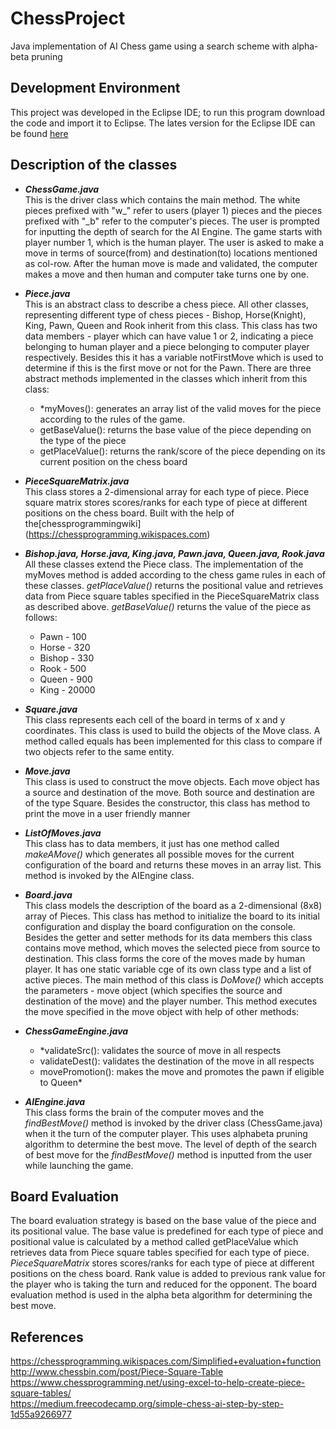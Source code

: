 # ChessProject
Java implementation of AI Chess game using a search scheme with alpha-beta pruning

## **Development Environment**

This project was developed in the Eclipse IDE; to run this program download the code and import it to Eclipse. The lates version for the Eclipse IDE can be found [here](http://www.eclipse.org/downloads/eclipse-packages/)

## **Description of the classes**

- **_ChessGame.java_** <br />
This is the driver class which contains the main method. The white pieces prefixed with "w_" refer to users (player 1) pieces and the pieces prefixed with "_b" refer to the computer's pieces. The user is prompted for inputting the depth of search for the AI Engine. The game starts with player number 1, which is the human player. The user is asked to make a move in terms of source(from) and destination(to) locations mentioned as col-row. After the human move is made and validated, the computer makes a move and then human and computer take turns one by one.

- **_Piece.java_** <br />
This is an abstract class to describe a chess piece. All other classes, representing different type of chess pieces - Bishop, Horse(Knight), King, Pawn, Queen and Rook inherit from this class. This class has two data members - player which can have value 1 or 2, indicating a piece belonging to human player and a piece belonging to computer player respectively. Besides this it has a variable notFirstMove which is used to determine if this is the first move or not for the Pawn. There are three abstract methods implemented in the classes which inherit from this class:
   - *myMoves(): generates an array list of the valid moves for the piece according to the rules of the game.
   - getBaseValue(): returns the base value of the piece depending on the type of the piece
   - getPlaceValue(): returns the rank/score of the piece depending on its current position on the chess board



- **_PieceSquareMatrix.java_** <br />
This class stores a 2-dimensional array for each type of piece. Piece square matrix stores scores/ranks for each type of piece at different positions on the chess board. Built with the help of the[chessprogrammingwiki] (https://chessprogramming.wikispaces.com)

- **_Bishop.java, Horse.java, King.java, Pawn.java, Queen.java, Rook.java_** <br />
All these classes extend the Piece class. The implementation of the myMoves method is added according to the chess game rules in each of these classes. *getPlaceValue()* returns the positional value and retrieves data from Piece square tables specified in the PieceSquareMatrix class as described above. *getBaseValue()* returns the value of the piece as follows:
   - Pawn - 100
   - Horse - 320
   - Bishop - 330
   - Rook - 500
   - Queen - 900
   - King - 20000<br />

- **_Square.java_** <br />
This class represents each cell of the board in terms of x and y coordinates. This class is used to build the objects of the Move class. A method called equals has been implemented for this class to compare if two objects refer to the same entity.

- **_Move.java_** <br />
This class is used to construct the move objects. Each move object has a source and destination of the move. Both source and destination are of the type Square. Besides the constructor, this class has method to print the move in a user friendly manner

- **_ListOfMoves.java_** <br />
This class has to data members, it just has one method called *makeAMove()* which generates all possible moves for the current configuration of the board and returns these moves in an array list. This method is invoked by the AIEngine class.

- **_Board.java_** <br />
This class models the description of the board as a 2-dimensional (8x8) array of Pieces. This class has method to initialize the board to its initial configuration and display the board configuration on the console. Besides the getter and setter methods for its data members this class contains move method, which moves the selected piece from source to destination. This class forms the core of the moves made by human player.  It has one static variable cge of its own class type and a list of active pieces. The main method of this class is *DoMove()* which accepts the parameters - move object (which specifies the source and destination of the move) and the player number. This method executes the move specified in the move object with help of other methods:

- **_ChessGameEngine.java_** <br />
     - *validateSrc(): validates the source of move in all respects 
     - validateDest(): validates the destination of the move in all respects 
     - movePromotion(): makes the move and promotes the pawn if eligible to Queen* <br />

- **_AIEngine.java_** <br />
This class forms the brain of the computer moves and the *findBestMove()* method is invoked by the driver class (ChessGame.java) when it the turn of the computer player. This uses alphabeta pruning algorithm to determine the best move. The level of depth of the search of best move for the *findBestMove()* method is inputted from the user while launching the game. 

## Board Evaluation

The board evaluation strategy is based on the base value of the piece and its positional value. The base value is predefined for each type of piece and positional value is calculated by a method called getPlaceValue which retrieves data from Piece square tables specified for each type of piece. *PieceSquareMatrix* stores scores/ranks for each type of piece at different positions on the chess board. Rank value is added to previous rank value for the player who is taking the turn and reduced for the opponent. The board evaluation method is used in the alpha beta algorithm for determining the best move.


## **References**
https://chessprogramming.wikispaces.com/Simplified+evaluation+function<br />
http://www.chessbin.com/post/Piece-Square-Table<br />
https://www.chessprogramming.net/using-excel-to-help-create-piece-square-tables/<br />
https://medium.freecodecamp.org/simple-chess-ai-step-by-step-1d55a9266977<br />


